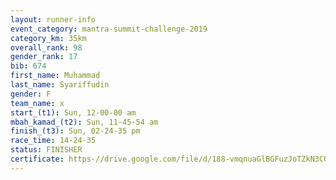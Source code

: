 ```yaml
---
layout: runner-info 
event_category: mantra-summit-challenge-2019 
category_km: 35km 
overall_rank: 98
gender_rank: 17
bib: 674
first_name: Muhammad
last_name: Syariffudin
gender: F
team_name: x
start_(t1): Sun, 12-00-00 am
mbah_kamad_(t2): Sun, 11-45-54 am
finish_(t3): Sun, 02-24-35 pm
race_time: 14-24-35
status: FINISHER
certificate: https-//drive.google.com/file/d/188-vmqnuaGlBGFuzJoTZkN3CQ9vQnumS/view?usp=sharing
---
```

